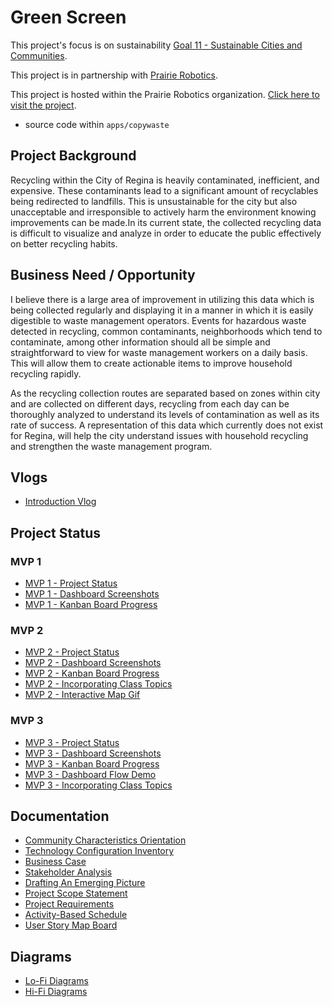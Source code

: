 # Green Screen

This project's focus is on sustainability [Goal 11 - Sustainable Cities and Communities](https://www.un.org/sustainabledevelopment/cities/).

This project is in partnership with [Prairie Robotics](https://www.prairierobotics.com/).

This project is hosted within the Prairie Robotics organization. [Click here to visit the project](https://github.com/proboticsinc/streamsight/tree/10-29-CopyWaste).

- source code within `apps/copywaste`

## Project Background

Recycling within the City of Regina is heavily contaminated, inefficient, and expensive. These contaminants lead to a significant amount of recyclables being redirected to landfills. This is unsustainable for the city but also unacceptable and irresponsible to actively harm the environment knowing improvements can be made.In its current state, the collected recycling data is difficult to visualize and analyze in order to educate the public effectively on better recycling habits.

## Business Need / Opportunity

I believe there is a large area of improvement in utilizing this data which is being collected regularly and displaying it in a manner in which it is easily digestible to waste management operators. Events for hazardous waste detected in recycling, common contaminants, neighborhoods which tend to contaminate, among other information should all be simple and straightforward to view for waste management workers on a daily basis. This will allow them to create actionable items to improve household recycling rapidly.

As the recycling collection routes are separated based on zones within city and are collected on different days, recycling from each day can be thoroughly analyzed to understand its levels of contamination as well as its rate of success. A representation of this data which currently does not exist for Regina, will help the city understand issues with household recycling and strengthen the waste management program.

## Vlogs

- [Introduction Vlog](https://youtu.be/EY-dI_pTPFg)

## Project Status

### MVP 1

- [MVP 1 - Project Status](https://github.com/Copy-Waste/cw-greenscreen/blob/main/Project%20Status/MVP%201/MVP%201%20-%20Project%20Status%20Report.pdf)
- [MVP 1 - Dashboard Screenshots](https://github.com/Copy-Waste/cw-greenscreen/blob/main/Project%20Status/MVP%201/MVP%201%20-%20Dashboard%20Screenshots.pdf)
- [MVP 1 - Kanban Board Progress](https://github.com/Copy-Waste/cw-greenscreen/blob/main/Project%20Status/MVP%201/MVP%201%20-%20Kanban%20Board.pdf)

### MVP 2

- [MVP 2 - Project Status](https://github.com/Copy-Waste/cw-greenscreen/blob/main/Project%20Status/MVP%202/MVP%202%20-%20Project%20Status%20Report.pdf)
- [MVP 2 - Dashboard Screenshots](https://github.com/Copy-Waste/cw-greenscreen/blob/main/Project%20Status/MVP%202/MVP%202%20-%20Dashboard%20Screenshots.pdf)
- [MVP 2 - Kanban Board Progress](https://github.com/Copy-Waste/cw-greenscreen/blob/main/Project%20Status/MVP%202/MVP%202%20-%20Kanban%20Board.pdf)
- [MVP 2 - Incorporating Class Topics](https://github.com/Copy-Waste/cw-greenscreen/blob/main/Project%20Status/MVP%202/MVP%202%20-%20Incorporating%20Class%20Topics.pdf)
- [MVP 2 - Interactive Map Gif](https://github.com/Copy-Waste/cw-greenscreen/blob/main/Project%20Status/MVP%202/Dashboard%20with%20interactive%20map.gif)

### MVP 3

- [MVP 3 - Project Status](https://github.com/Copy-Waste/cw-greenscreen/blob/main/Project%20Status/MVP%203/MVP%203%20-%20Project%20Status%20Report.pdf)
- [MVP 3 - Dashboard Screenshots](https://github.com/Copy-Waste/cw-greenscreen/blob/main/Project%20Status/MVP%203/MVP%203%20-%20Dashboard%20Screenshots.pdf)
- [MVP 3 - Kanban Board Progress](https://github.com/Copy-Waste/cw-greenscreen/blob/main/Project%20Status/MVP%203/MVP%203%20-%20Kanban%20Board.pdf)
- [MVP 3 - Dashboard Flow Demo](https://github.com/Copy-Waste/cw-greenscreen/blob/main/Project%20Status/MVP%203/MVP%203%20-%20Dashboard%20Flow%20Demo.gif)
- [MVP 3 - Incorporating Class Topics](https://github.com/Copy-Waste/cw-greenscreen/blob/main/Project%20Status/MVP%203/MVP3%20-%20Incorporating%20Class%20Topics.pdf)

## Documentation

- [Community Characteristics Orientation](https://github.com/Copy-Waste/cw-greenscreen/blob/main/Documentation/P01%20-%20405%20-%20Activity%20-%20Community%20Characteristics%20%20Orientation.pdf)
- [Technology Configuration Inventory](https://github.com/Copy-Waste/cw-greenscreen/blob/main/Documentation/P02%20-%20405%20-%20Activity%20-%20Technology%20Configuration%20Inventory.pdf)
- [Business Case](https://github.com/Copy-Waste/cw-greenscreen/blob/main/Documentation/P03%20-%20405%20-%20Activity%20-%20Business%20Case%20Template.pdf)
- [Stakeholder Analysis](https://github.com/Copy-Waste/cw-greenscreen/blob/main/Documentation/P04%20-%20405%20-%20Activity%20-%20Stakeholder%20Analysis%20Template.pdf)
- [Drafting An Emerging Picture](https://github.com/Copy-Waste/cw-greenscreen/blob/main/Documentation/P05%20-%20405%20-%20Activity%20-%20Drafting%20An%20Emerging%20Picture.pdf)
- [Project Scope Statement](https://github.com/Copy-Waste/cw-greenscreen/blob/main/Documentation/P06%20-%20405%20-%20Activity%20-%20Project%20Scope%20Statement.pdf)
- [Project Requirements](https://github.com/Copy-Waste/cw-greenscreen/blob/main/Documentation/P07%20-%20405%20-%20Activity%20-%20Project%20Requirements.pdf)
- [Activity-Based Schedule](https://github.com/Copy-Waste/cw-greenscreen/blob/main/Documentation/P08%20-%20405%20-%20Activity%20-%20Activity-Based%20Schedule.pdf)
- [User Story Map Board](https://github.com/Copy-Waste/cw-greenscreen/blob/main/Documentation/User%20Story%20Map.pdf)

## Diagrams

- [Lo-Fi Diagrams](https://github.com/Copy-Waste/cw-greenscreen/blob/main/Prototypes%20and%20Diagrams/Lo-Fi%20Diagrams/Lo-Fi%20Dashboard%20Diagrams.pdf)
- [Hi-Fi Diagrams](https://github.com/Copy-Waste/cw-greenscreen/blob/main/Prototypes%20and%20Diagrams/Hi-Fi%20Diagrams/Hi-Fi%20Dashboard%20Diagrams.pdf)

